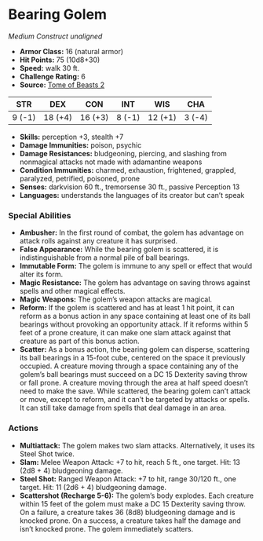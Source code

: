 # Bearing Golem

*Medium* *Construct* *unaligned*

- **Armor Class:** 16 (natural armor)
- **Hit Points:** 75 (10d8+30)
- **Speed:** walk 30 ft.
- **Challenge Rating:** 6
- **Source:** [Tome of Beasts 2](https://koboldpress.com/kpstore/product/tome-of-beasts-2-for-5th-edition/)

| STR | DEX | CON | INT | WIS | CHA |
| --- | --- | --- | --- | --- | --- |
| 9 (-1) | 18 (+4) | 16 (+3) | 8 (-1) | 12 (+1) | 3 (-4) |

- **Skills:** perception +3, stealth +7
- **Damage Immunities:** poison, psychic
- **Damage Resistances:** bludgeoning, piercing, and slashing from nonmagical attacks not made with adamantine weapons
- **Condition Immunities:** charmed, exhaustion, frightened, grappled, paralyzed, petrified, poisoned, prone
- **Senses:** darkvision 60 ft., tremorsense 30 ft., passive Perception 13
- **Languages:** understands the languages of its creator but can’t speak
### Special Abilities
- **Ambusher:** In the first round of combat, the golem has advantage on attack rolls against any creature it has surprised.
- **False Appearance:** While the bearing golem is scattered, it is indistinguishable from a normal pile of ball bearings.
- **Immutable Form:** The golem is immune to any spell or effect that would alter its form.
- **Magic Resistance:** The golem has advantage on saving throws against spells and other magical effects.
- **Magic Weapons:** The golem’s weapon attacks are magical.
- **Reform:** If the golem is scattered and has at least 1 hit point, it can reform as a bonus action in any space containing at least one of its ball bearings without provoking an opportunity attack. If it reforms within 5 feet of a prone creature, it can make one slam attack against that creature as part of this bonus action.
- **Scatter:** As a bonus action, the bearing golem can disperse, scattering its ball bearings in a 15-foot cube, centered on the space it previously occupied. A creature moving through a space containing any of the golem’s ball bearings must succeed on a DC 15 Dexterity saving throw or fall prone. A creature moving through the area at half speed doesn’t need to make the save. While scattered, the bearing golem can’t attack or move, except to reform, and it can’t be targeted by attacks or spells. It can still take damage from spells that deal damage in an area.
### Actions
- **Multiattack:** The golem makes two slam attacks. Alternatively, it uses its Steel Shot twice.
- **Slam:** Melee Weapon Attack: +7 to hit, reach 5 ft., one target. Hit: 13 (2d8 + 4) bludgeoning damage.
- **Steel Shot:** Ranged Weapon Attack: +7 to hit, range 30/120 ft., one target. Hit: 11 (2d6 + 4) bludgeoning damage.
- **Scattershot (Recharge 5-6):** The golem’s body explodes. Each creature within 15 feet of the golem must make a DC 15 Dexterity saving throw. On a failure, a creature takes 36 (8d8) bludgeoning damage and is knocked prone. On a success, a creature takes half the damage and isn’t knocked prone. The golem immediately scatters.
